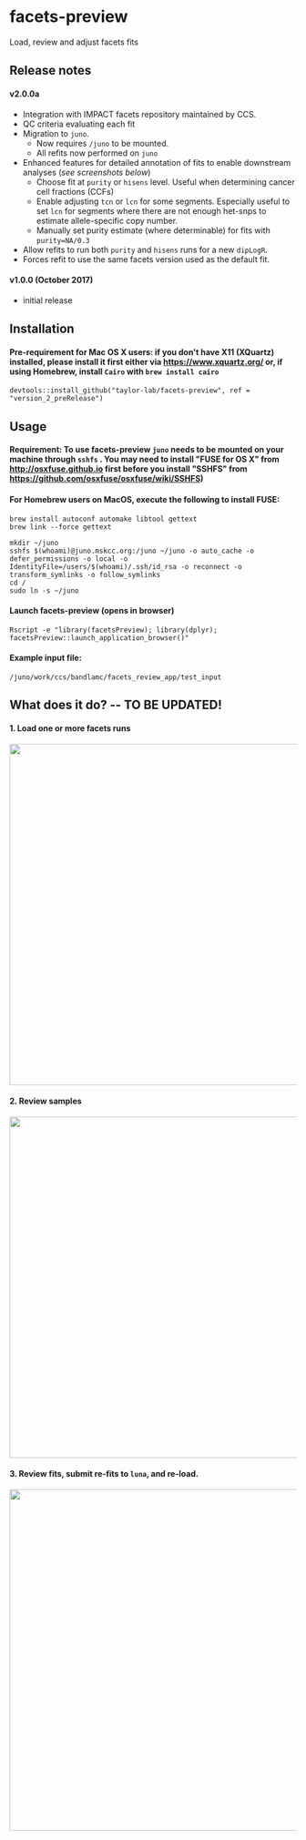 
# facets-preview
Load, review and adjust facets fits

## Release notes

#### v2.0.0a 
 - Integration with IMPACT facets repository maintained by CCS.
 - QC criteria evaluating each fit
 - Migration to `juno`.
	 - Now requires `/juno` to be mounted. 
	 - All refits now performed on `juno`
 - Enhanced features for detailed annotation of fits to enable downstream analyses (*see screenshots below*)
   - Choose fit at `purity` or `hisens` level. Useful when determining cancer cell fractions (CCFs)
   - Enable adjusting `tcn` or `lcn` for some segments. Especially useful to set `lcn` for segments where there are not enough het-snps to estimate allele-specific copy number. 
   - Manually set purity estimate (where determinable) for fits with `purity=NA/0.3`
 - Allow refits to run both `purity` and `hisens` runs for a new `dipLogR`.
 - Forces refit to use the same facets version used as the default fit.
 
#### v1.0.0 (October 2017)
- initial release

## Installation

#### Pre-requirement for Mac OS X users: if you don't have X11 (XQuartz) installed, please install it first either via https://www.xquartz.org/ or, if using Homebrew, install `Cairo` with `brew install cairo`

```
devtools::install_github("taylor-lab/facets-preview", ref = "version_2_preRelease")
```


## Usage

#### Requirement: To use facets-preview ```juno``` needs to be mounted on your machine through ```sshfs``` . You may need to install "FUSE for OS X" from http://osxfuse.github.io first before you install "SSHFS" from https://github.com/osxfuse/osxfuse/wiki/SSHFS) 
#### For Homebrew users on MacOS, execute the following to install FUSE:

    brew install autoconf automake libtool gettext
    brew link --force gettext
    
```
mkdir ~/juno
sshfs $(whoami)@juno.mskcc.org:/juno ~/juno -o auto_cache -o defer_permissions -o local -o IdentityFile=/users/$(whoami)/.ssh/id_rsa -o reconnect -o transform_symlinks -o follow_symlinks
cd /
sudo ln -s ~/juno
```


#### 


    

#### Launch facets-preview (opens in browser)
```
Rscript -e "library(facetsPreview); library(dplyr); facetsPreview::launch_application_browser()"   
```




#### Example input file:
```
/juno/work/ccs/bandlamc/facets_review_app/test_input
```

## What does it do? -- TO BE UPDATED!
#### 1. Load one or more facets runs
<img src="https://github.com/taylor-lab/facets-preview/blob/master/images/facets-preview-panel1.png?raw=true" width="600">

#### 2. Review samples
<img src="https://github.com/taylor-lab/facets-preview/blob/master/images/facets-preview-panel2.png?raw=true" width="600">


#### 3. Review fits, submit re-fits to ```luna```, and re-load. 
<img src="https://github.com/taylor-lab/facets-preview/blob/master/images/facets-preview-panel3.png?raw=true" width="600">

 

